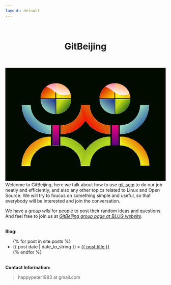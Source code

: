 ```yaml
---
layout: default
---
```

<br />
<h1 style="text-align:center">GitBeijing</h1>
<br />

<img src="./images/logo-black.png" alt="Angry face" />Welcome to GitBeijing, here we talk about how to use [git-scm][git] to do our
job neatly and efficiently, and also any other topics related to Linux and
Open Source. We will try to foucus on something simple and useful, so that
everybody will be interested and join the conversation.

[git]: http://git-scm.com

We have a 
<i><a href="http://github.com/happypeter/GitBeijing/wiki">group wiki</a></i>
for people to post their random ideas and questions. And feel free to 
join us at <i><a href="http://www.beijinglug.org/en/index.php?option=com_groupjive&action=gj.core.groups.showgroup&groupid=31&Itemid=134http://www.beijinglug.org/en/index.php?option=com_groupjive&action=gj.core.groups.showgroup&groupid=31&Itemid=134">GitBeijing group page at BLUG website</a></i>.

<p><br /><b>Blog:</b></p>
  <ul class="posts">
    {% for post in site.posts %}
      <li><span>{{ post.date | date_to_string }}</span> &raquo; <a href="/GitBeijing{{ post.url }}">{{ post.title }}</a></li>
    {% endfor %}
  </ul>

<p><br /><b>Contact Information:</b></p>

<blockquote>
<p>
happypeter1983 at gmail.com
</p>
</blockquote>


